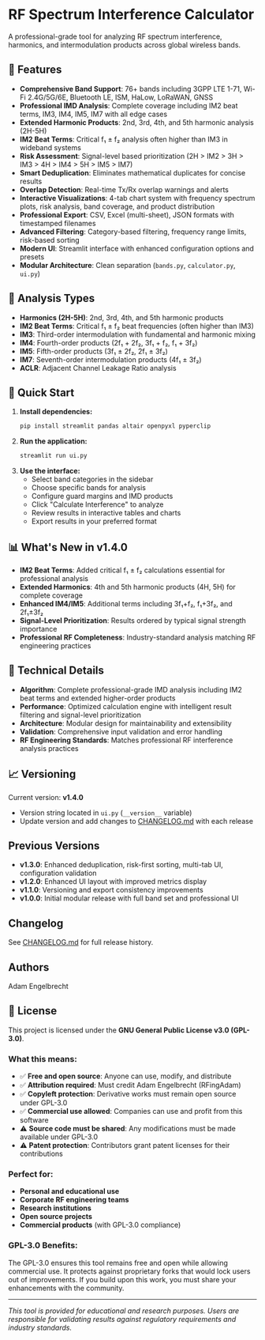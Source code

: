 # RF Spectrum Interference Calculator

A professional-grade tool for analyzing RF spectrum interference, harmonics, and intermodulation products across global wireless bands.

## 🚀 Features
- **Comprehensive Band Support**: 76+ bands including 3GPP LTE 1-71, Wi-Fi 2.4G/5G/6E, Bluetooth LE, ISM, HaLow, LoRaWAN, GNSS
- **Professional IMD Analysis**: Complete coverage including IM2 beat terms, IM3, IM4, IM5, IM7 with all edge cases
- **Extended Harmonic Products**: 2nd, 3rd, 4th, and 5th harmonic analysis (2H-5H)
- **IM2 Beat Terms**: Critical f₁ ± f₂ analysis often higher than IM3 in wideband systems  
- **Risk Assessment**: Signal-level based prioritization (2H > IM2 > 3H > IM3 > 4H > IM4 > 5H > IM5 > IM7)
- **Smart Deduplication**: Eliminates mathematical duplicates for concise results
- **Overlap Detection**: Real-time Tx/Rx overlap warnings and alerts
- **Interactive Visualizations**: 4-tab chart system with frequency spectrum plots, risk analysis, band coverage, and product distribution
- **Professional Export**: CSV, Excel (multi-sheet), JSON formats with timestamped filenames
- **Advanced Filtering**: Category-based filtering, frequency range limits, risk-based sorting
- **Modern UI**: Streamlit interface with enhanced configuration options and presets
- **Modular Architecture**: Clean separation (`bands.py`, `calculator.py`, `ui.py`)

## 🔬 Analysis Types
- **Harmonics (2H-5H)**: 2nd, 3rd, 4th, and 5th harmonic products
- **IM2 Beat Terms**: Critical f₁ ± f₂ beat frequencies (often higher than IM3)
- **IM3**: Third-order intermodulation with fundamental and harmonic mixing  
- **IM4**: Fourth-order products (2f₁ + 2f₂, 3f₁ + f₂, f₁ + 3f₂)
- **IM5**: Fifth-order products (3f₁ ± 2f₂, 2f₁ ± 3f₂)
- **IM7**: Seventh-order intermodulation products (4f₁ ± 3f₂)
- **ACLR**: Adjacent Channel Leakage Ratio analysis

## 🚀 Quick Start
1. **Install dependencies:**
   ```bash
   pip install streamlit pandas altair openpyxl pyperclip
   ```
2. **Run the application:**
   ```bash
   streamlit run ui.py
   ```
3. **Use the interface:**
   - Select band categories in the sidebar
   - Choose specific bands for analysis
   - Configure guard margins and IMD products
   - Click "Calculate Interference" to analyze
   - Review results in interactive tables and charts
   - Export results in your preferred format

## 📊 What's New in v1.4.0
- **IM2 Beat Terms**: Added critical f₁ ± f₂ calculations essential for professional analysis
- **Extended Harmonics**: 4th and 5th harmonic products (4H, 5H) for complete coverage
- **Enhanced IM4/IM5**: Additional terms including 3f₁+f₂, f₁+3f₂, and 2f₁±3f₂
- **Signal-Level Prioritization**: Results ordered by typical signal strength importance
- **Professional RF Completeness**: Industry-standard analysis matching RF engineering practices

## 🔧 Technical Details
- **Algorithm**: Complete professional-grade IMD analysis including IM2 beat terms and extended higher-order products
- **Performance**: Optimized calculation engine with intelligent result filtering and signal-level prioritization  
- **Architecture**: Modular design for maintainability and extensibility
- **Validation**: Comprehensive input validation and error handling
- **RF Engineering Standards**: Matches professional RF interference analysis practices

## 📈 Versioning
Current version: **v1.4.0**
- Version string located in `ui.py` (`__version__` variable)
- Update version and add changes to [CHANGELOG.md](CHANGELOG.md) with each release

## Previous Versions
- **v1.3.0**: Enhanced deduplication, risk-first sorting, multi-tab UI, configuration validation
- **v1.2.0**: Enhanced UI layout with improved metrics display
- **v1.1.0**: Versioning and export consistency improvements  
- **v1.0.0**: Initial modular release with full band set and professional UI

## Changelog

See [CHANGELOG.md](CHANGELOG.md) for full release history.

## Authors
Adam Engelbrecht

## 📄 License

This project is licensed under the **GNU General Public License v3.0 (GPL-3.0)**.

### What this means:
- ✅ **Free and open source**: Anyone can use, modify, and distribute
- ✅ **Attribution required**: Must credit Adam Engelbrecht (RFingAdam)
- ✅ **Copyleft protection**: Derivative works must remain open source under GPL-3.0
- ✅ **Commercial use allowed**: Companies can use and profit from this software
- ⚠️ **Source code must be shared**: Any modifications must be made available under GPL-3.0
- ⚠️ **Patent protection**: Contributors grant patent licenses for their contributions

### Perfect for:
- **Personal and educational use**
- **Corporate RF engineering teams**
- **Research institutions**
- **Open source projects**
- **Commercial products** (with GPL-3.0 compliance)

### GPL-3.0 Benefits:
The GPL-3.0 ensures this tool remains free and open while allowing commercial use. It protects against proprietary forks that would lock users out of improvements. If you build upon this work, you must share your enhancements with the community.

---
*This tool is provided for educational and research purposes. Users are responsible for validating results against regulatory requirements and industry standards.*

